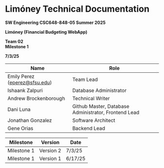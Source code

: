 # Limóney Technical Documentation

**SW Engineering CSC648-848-05 Summer 2025**

**Limóney (Financial Budgeting WebApp)**

**Team 02**\
**Milestone 1**

**7/3/25**

| **Name**                      | **Role**                                             |
| ----------------------------- | ---------------------------------------------------- |
| Emily Perez (eperez@sfsu.edu) | Team Lead                                            |
| Ishaank Zalpuri               | Database Administrator                               |
| Andrew Brockenborough         | Technical Writer                                     |
| Dani Luna                     | Github Master, Database Administrator, Frontend Lead |
| Jonathan Gonzalez             | Software Architect                                   |
| Gene Orias                    | Backend Lead                                         |

| Milestone   | Version   | Date    |
| ----------- | --------- | ------- |
| Milestone 1 | Version 2 | 7/3/25  |
| Milestone 1 | Version 1 | 6/17/25 |
